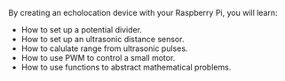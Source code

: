 By creating an echolocation device with your Raspberry Pi, you will learn:

- How to set up a potential divider.
- How to set up an ultrasonic distance sensor.
- How to calulate range from ultrasonic pulses.
- How to use PWM to control a small motor.
- How to use functions to abstract mathematical problems.
